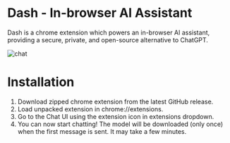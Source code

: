 # Dash - In-browser AI Assistant

Dash is a chrome extension which powers an in-browser AI assistant, providing a secure, private, and open-source alternative to ChatGPT.

![chat](https://github.com/madhavsikka/dash/assets/39848688/1f1fbadc-3e0a-4df3-af2c-e8222b321f9c)

# Installation

1. Download zipped chrome extension from the latest GitHub release.
2. Load unpacked extension in chrome://extensions.
3. Go to the Chat UI using the extension icon in extensions dropdown.
4. You can now start chatting! The model will be downloaded (only once) when the first message is sent. It may take a few minutes.
